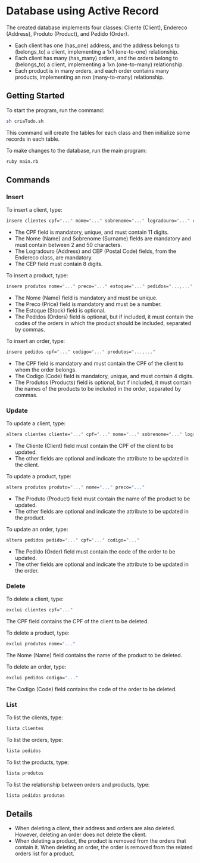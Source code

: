 # Database using Active Record

The created database implements four classes: Cliente (Client), Endereco (Address), Produto (Product), and Pedido (Order).

- Each client has one (has_one) address, and the address belongs to (belongs_to) a client, implementing a 1x1 (one-to-one) relationship.
- Each client has many (has_many) orders, and the orders belong to (belongs_to) a client, implementing a 1xn (one-to-many) relationship.
- Each product is in many orders, and each order contains many products, implementing an nxn (many-to-many) relationship.

## Getting Started

To start the program, run the command:

```sh
sh criaTudo.sh
```

This command will create the tables for each class and then initialize some records in each table.

To make changes to the database, run the main program:

```sh
ruby main.rb
```

## Commands

### Insert

To insert a client, type:

```sh
insere clientes cpf="..." nome="..." sobrenome="..." logradouro="..." cep="..."
```

- The CPF field is mandatory, unique, and must contain 11 digits.
- The Nome (Name) and Sobrenome (Surname) fields are mandatory and must contain between 2 and 50 characters.
- The Logradouro (Address) and CEP (Postal Code) fields, from the Endereco class, are mandatory.
- The CEP field must contain 8 digits.

To insert a product, type:

```sh
insere produtos nome="..." preco="..." estoque="..." pedidos="...,..."
```

- The Nome (Name) field is mandatory and must be unique.
- The Preco (Price) field is mandatory and must be a number.
- The Estoque (Stock) field is optional.
- The Pedidos (Orders) field is optional, but if included, it must contain the codes of the orders in which the product should be included, separated by commas. 

To insert an order, type:

```sh
insere pedidos cpf="..." codigo="..." produtos="...,..."
```

- The CPF field is mandatory and must contain the CPF of the client to whom the order belongs.
- The Codigo (Code) field is mandatory, unique, and must contain 4 digits.
- The Produtos (Products) field is optional, but if included, it must contain the names of the products to be included in the order, separated by commas.

### Update

To update a client, type:

```sh
altera clientes cliente="..." cpf="..." nome="..." sobrenome="..." logradouro="..." cep="..."
```

- The Cliente (Client) field must contain the CPF of the client to be updated.
- The other fields are optional and indicate the attribute to be updated in the client.

To update a product, type:

```sh
altera produtos produto="..." nome="..." preco="..."
```

- The Produto (Product) field must contain the name of the product to be updated.
- The other fields are optional and indicate the attribute to be updated in the product.

To update an order, type:

```sh
altera pedidos pedido="..." cpf="..." codigo="..."
```

- The Pedido (Order) field must contain the code of the order to be updated.
- The other fields are optional and indicate the attribute to be updated in the order.

### Delete

To delete a client, type:

```sh
exclui clientes cpf="..."
```

The CPF field contains the CPF of the client to be deleted.

To delete a product, type:

```sh
exclui produtos nome="..."
```

The Nome (Name) field contains the name of the product to be deleted.

To delete an order, type:

```sh
exclui pedidos codigo="..."
```

The Codigo (Code) field contains the code of the order to be deleted.

### List

To list the clients, type:

```sh
lista clientes
```

To list the orders, type:

```sh
lista pedidos
```

To list the products, type:

```sh
lista produtos
```

To list the relationship between orders and products, type:

```sh
lista pedidos produtos
```

## Details
- When deleting a client, their address and orders are also deleted. However, deleting an order does not delete the client.
- When deleting a product, the product is removed from the orders that contain it. When deleting an order, the order is removed from the related orders list for a product.

